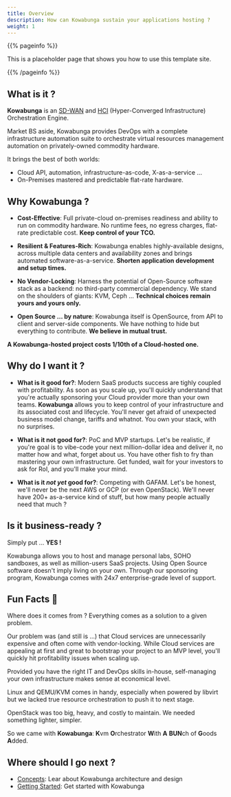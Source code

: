 ```yaml
---
title: Overview
description: How can Kowabunga sustain your applications hosting ?
weight: 1
---
```


{{% pageinfo %}}

This is a placeholder page that shows you how to use this template site.

{{% /pageinfo %}}

## What is it ?

**Kowabunga** is an [SD-WAN](https://en.wikipedia.org/wiki/SD-WAN) and [HCI](https://en.wikipedia.org/wiki/Hyper-converged_infrastructure) (Hyper-Converged Infrastructure) Orchestration Engine.

Market BS aside, Kowabunga provides DevOps with a complete infrastructure automation suite to orchestrate virtual resources management automation on privately-owned commodity hardware.

It brings the best of both worlds:

- Cloud API, automation, infrastructure-as-code, X-as-a-service ...
- On-Premises mastered and predictable flat-rate hardware.

## Why Kowabunga ?

- **Cost-Effective**: Full private-cloud on-premises readiness and ability to run on commodity hardware. No runtime fees, no egress charges, flat-rate predictable cost. **Keep control of your TCO.**

- **Resilient & Features-Rich**: Kowabunga enables highly-available designs, across multiple data centers and availability zones and brings automated software-as-a-service. **Shorten application development and setup times.**

- **No Vendor-Locking**: Harness the potential of Open-Source software stack as a backend: no third-party commercial dependency. We stand on the shoulders of giants: KVM, Ceph ... **Technical choices remain yours and yours only.**

- **Open Source … by nature**: Kowabunga itself is OpenSource, from API to client and server-side components. We have nothing to hide but everything to contribute. **We believe in mutual trust.**

**A Kowabunga-hosted project costs 1/10th of a Cloud-hosted one.**

## Why do I want it ?

- **What is it good for?**: Modern SaaS products success are tighly coupled with profitability. As soon as you scale up, you'll quickly understand that you're actually sponsoring your Cloud provider more than your own teams. **Kowabunga** allows you to keep control of your infrastructure and its associated cost and lifecycle. You'll never get afraid of unexpected business model change, tariffs and whatnot. You own your stack, with no surprises.

- **What is it not good for?**: PoC and MVP startups. Let's be realistic, if you're goal is to vibe-code your next million-dollar idea and deliver it, no matter how and what, forget about us. You have other fish to fry than mastering your own infrastructure. Get funded, wait for your investors to ask for RoI, and you'll make your mind.

- **What is it _not yet_ good for?**: Competing with GAFAM. Let's be honest, we'll never be the next AWS or GCP (or even OpenStack). We'll never have 200+ as-a-service kind of stuff, but how many people actually need that much ?

## Is it business-ready ?

Simply put ... **YES !**

Kowabunga allows you to host and manage personal labs, SOHO sandboxes, as well as million-users SaaS projects. Using Open Source software doesn't imply living on your own. Through our sponsoring program, Kowabunga comes with 24x7 enterprise-grade level of support.

## Fun Facts 🍿

Where does it comes from ? Everything comes as a solution to a given problem.

Our problem was (and still is ...) that Cloud services are unnecessarily expensive and often come with vendor-locking.
While Cloud services are appealing at first and great to bootstrap your project to an MVP level, you'll quickly hit profitability issues when scaling up.

Provided you have the right IT and DevOps skills in-house, self-managing your own infrastructure makes sense at economical level.

Linux and QEMU/KVM comes in handy, especially when powered by libvirt but we lacked true resource orchestration to push it to next stage.

OpenStack was too big, heavy, and costly to maintain. We needed something lighter, simpler.

So we came with **Kowabunga**: **K**vm **O**rchestrator **W**ith **A** **BUN**ch of **G**oods **A**dded.

## Where should I go next ?

- [Concepts](/docs/concepts/): Lear about Kowabunga architecture and design
- [Getting Started](/docs/getting-started/): Get started with Kowabunga
